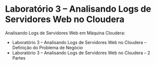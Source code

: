 # Laboratório 3 – Analisando Logs de Servidores Web no Cloudera

Analisando Logs de Servidores Web em Máquina Cloudera:

<ul>
  <li>Laboratório 3 – Analisando Logs de Servidores Web no Cloudera – Definição do Problema de Negócio</li>
  <li>Laboratório 3 – Analisando Logs de Servidores Web no Cloudera – 2 Partes</li>
</ul>